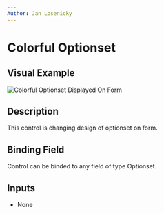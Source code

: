 ```yaml
---
Author: Jan Losenicky
---
```


# Colorful Optionset

## Visual Example

![Colorful Optionset Displayed On Form](/.attachments/applications/Controls/colorfuloptionsetcontrol.png)

## Description

This control is changing design of optionset on form.

## Binding Field

Control can be binded to any field of type Optionset.

## Inputs
- None